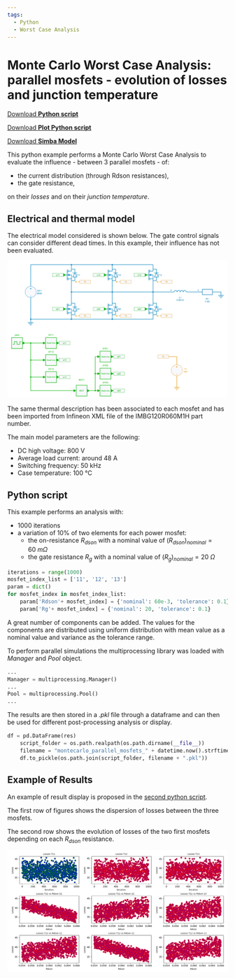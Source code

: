 ```yaml
---
tags:
  - Python
  - Worst Case Analysis
---
```


# Monte Carlo Worst Case Analysis: parallel mosfets - evolution of losses and junction temperature

[Download **Python script**](parallel_mosfets_montecarlo_analysis.py)

[Download **Plot Python script**](parallel_mosfets_montecarlo_plot.py)

[Download **Simba Model**](parallel_mosfets_montecarlo_analysis.jsimba)


This python example performs a Monte Carlo Worst Case Analysis to evaluate the influence - between 3 parallel mosfets - of:

* the current distribution (through Rdson resistances),
* the gate resistance,

on their *losses* and on their *junction temperature*.


## Electrical and thermal model

The electrical model considered is shown below. The gate control signals can consider different dead times. In this example, their influence has not been evaluated.

![parallel_mosfets_circuit](fig/electrical_model.png)

The same thermal description has been associated to each mosfet and has been imported from Infineon XML file of the IMBG120R060M1H part number.

The main model parameters are the following:

* DC high voltage: 800 V
* Average load current: around 48 A
* Switching frequency: 50 kHz
* Case temperature: 100 °C


## Python script

This example performs an analysis with:

* 1000 iterations
* a variation of 10% of two elements for each power mosfet:
  - the on-resistance $R_{dson}$ with a nominal value of $\left(R_{dson}\right)_{nominal} = 60 ~m \Omega$
  - the gate resistance $R_g$ with a nominal value of $\left(R_{g}\right)_{nominal} = 20 ~\Omega$


```py
iterations = range(1000)
mosfet_index_list = ['11', '12', '13']
param = dict()
for mosfet_index in mosfet_index_list:
    param['Rdson'+ mosfet_index] = {'nominal': 60e-3, 'tolerance': 0.1}
    param['Rg'+ mosfet_index] = {'nominal': 20, 'tolerance': 0.1}
```

A great number of components can be added. The values for the components are distributed using uniform distribution with mean value as a nominal value and variance as the tolerance range.

To perform parallel simulations the multiprocessing library was loaded with *Manager* and *Pool* object.

```py
...
Manager = multiprocessing.Manager()
...
Pool = multiprocessing.Pool()
...
```

The results are then stored in a *.pkl* file through a dataframe and can then be used for different post-processing analysis or display.

```py
df = pd.DataFrame(res)
    script_folder = os.path.realpath(os.path.dirname(__file__))
    filename = "montecarlo_parallel_mosfets_" + datetime.now().strftime("%Y-%m-%d")
    df.to_pickle(os.path.join(script_folder, filename + ".pkl"))
```

## Example of Results

An example of result display is proposed in the [second python script](parallel_mosfets_montecarlo_plot.py).

The first row of figures shows the dispersion of losses between the three mosfets.

The second row shows the evolution of losses of the two first mosfets depending on each $R_{dson}$ resistance.

![result](fig/result.png)
